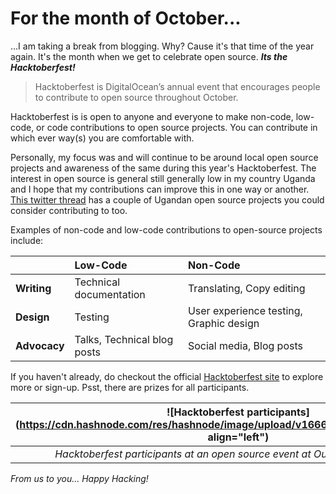 # For the month of October...

...I am taking a break from blogging. Why? Cause it's that time of the year again. It's the month when we get to celebrate open source. ***Its the Hacktoberfest!***


> Hacktoberfest is DigitalOcean’s annual event that encourages people to contribute to open source throughout October.

Hacktoberfest is is open to anyone and everyone to make non-code, low-code, or code contributions to open source projects. You can contribute in which ever way(s) you are comfortable with.

Personally, my focus was and will continue to be around local open source projects and awareness of the same during this year's Hacktoberfest. The interest in open source is general still generally low in my country Uganda and I hope that my contributions can improve this in one way or another.
[This twitter thread](https://twitter.com/kayondoedward/status/1584646406211801089?s=20&t=gSes0diWZdvyPMGb4Bylew) has a couple of Ugandan open source projects you could consider contributing to too.

Examples of non-code and low-code contributions to open-source projects include:

|                        |Low-Code                           |Non-Code                                                 |
|:--------------|:---------------------------|:----------------------------------------|
|**Writing**     |Technical documentation   |Translating, Copy editing                         |
|**Design**     |Testing                                 |User experience testing, Graphic design|
|**Advocacy**|Talks, Technical blog posts|Social media, Blog posts                          |

If you haven't already, do checkout the official [Hacktoberfest site](https://hacktoberfest.com/) to explore more or sign-up. Psst, there are prizes for all participants.

|![Hacktoberfest participants](https://cdn.hashnode.com/res/hashnode/image/upload/v1666723264829/j9_cngwnZ.jpg align="left")|
|:---------------------------------------------------------------------------------:| 
|*Hacktoberfest participants at an open source event at Outbox Hub in Uganda*|

*From us to you... Happy Hacking!*